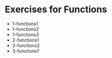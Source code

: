 # Exercises for Functions

* 1-functions1
* 1-functions2
* 1-functions3
* 2-functions1
* 2-functions2
* 3-functions1
